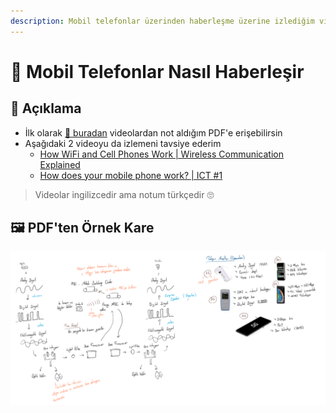```yaml
---
description: Mobil telefonlar üzerinden haberleşme üzerine izlediğim videolardan aldığım notlar.
---
```


# 📲 Mobil Telefonlar Nasıl Haberleşir

## 🗽 Açıklama

- İlk olarak [📕 buradan](../PDF%27ler%5CMobil%20Telefonlar%20Nas%C4%B1l%20Haberle%C5%9Fir.pdf) videolardan not aldığım PDF'e erişebilirsin
- Aşağıdaki 2 videoyu da izlemeni tavsiye ederim
  - [How WiFi and Cell Phones Work | Wireless Communication Explained](https://www.youtube.com/watch?v=kxLcwIMYmr0)
  - [How does your mobile phone work? | ICT #1](https://www.youtube.com/watch?v=1JZG9x_VOwA&feature=youtu.be)

> Videolar ingilizcedir ama notum türkçedir 🙄

## 🖼 PDF'ten Örnek Kare

![how_to_cell_phone_works](../res/how_to_cell_phone_works.png)
